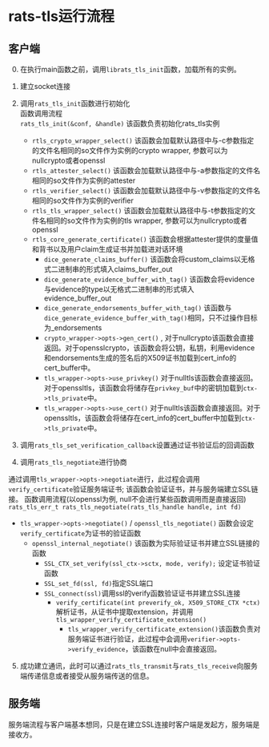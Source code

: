 # rats-tls运行流程
## 客户端
0. 在执行main函数之前，调用`librats_tls_init`函数，加载所有的实例。  
   
1. 建立socket连接
   
2. 调用`rats_tls_init`函数进行初始化  
函数调用流程  
`rats_tls_init(&conf, &handle)` 该函数负责初始化rats_tls实例
   + `rtls_crypto_wrapper_select()` 该函数会加载默认路径中与-c参数指定的文件名相同的so文件作为实例的crypto wrapper, 参数可以为nullcrypto或者openssl
   + `rtls_attester_select()`  该函数会加载默认路径中与-a参数指定的文件名相同的so文件作为实例的attester
   + `rtls_verifier_select()`  该函数会加载默认路径中与-v参数指定的文件名相同的so文件作为实例的verifier
   + `rtls_tls_wrapper_select()`  该函数会加载默认路径中与-t参数指定的文件名相同的so文件作为实例的tls wrapper, 参数可以为nullcrypto或者openssl
   + `rtls_core_generate_certificate()`  该函数会根据attester提供的度量值和背书以及用户claim生成证书并加载进对话环境
      - `dice_generate_claims_buffer()`  该函数会将custom_claims以无格式二进制串的形式填入claims_buffer_out
      - `dice_generate_evidence_buffer_with_tag()`  该函数会将evidence与evidence的type以无格式二进制串的形式填入evidence_buffer_out
      - `dice_generate_endorsements_buffer_with_tag()`  该函数与`dice_generate_evidence_buffer_with_tag()`相同，只不过操作目标为_endorsements
      - `crypto_wrapper->opts->gen_cert()` , 对于nullcrypto该函数会直接返回。对于opensslcrypto，该函数会将公钥，私钥，利用evidence和endorsements生成的签名后的X509证书加载到cert_info的cert_buffer中。
      - `tls_wrapper->opts->use_privkey()`  对于nulltls该函数会直接返回。对于openssltls，该函数会将储存在`privkey_buf`中的密钥加载到`ctx->tls_private`中。
      - `tls_wrapper->opts->use_cert()`   对于nulltls该函数会直接返回。对于openssltls，该函数会将储存在cert_info的cert_buffer中加载到`ctx->tls_private`中。
3. 调用`rats_tls_set_verification_callback`设置通过证书验证后的回调函数
   
4. 调用`rats_tls_negotiate`进行协商
		
通过调用`tls_wrapper->opts->negotiate`进行，此过程会调用`verify_certificate`验证服务端证书;
该函数会验证证书，并与服务端建立SSL链接。
函数调用流程(以openssl为例, null不会进行某些函数调用而是直接返回)
`rats_tls_err_t rats_tls_negotiate(rats_tls_handle handle, int fd)`
   + `tls_wrapper->opts->negotiate()` / `openssl_tls_negotiate()` 函数会设定`verify_certificate`为证书的验证函数
      - `openssl_internal_negotiate()` 该函数为实际验证证书并建立SSL链接的函数
         + `SSL_CTX_set_verify(ssl_ctx->sctx, mode, verify);` 设定证书验证函数
         + `SSL_set_fd(ssl, fd)`指定SSL端口  
         + `SSL_connect(ssl)`调用ssl的verify函数验证证书并建立SSL连接
            -  `verify_certificate(int preverify_ok, X509_STORE_CTX *ctx)` 解析证书，从证书中提取extension，并调用`tls_wrapper_verify_certificate_extension()`
               + `tls_wrapper_verify_certificate_extension()`该函数负责对服务端证书进行验证，此过程中会调用`verifier->opts->verify_evidence`，该函数在null中会直接返回。

5. 成功建立通讯，此时可以通过`rats_tls_transmit`与`rats_tls_receive`向服务端传递信息或者接受从服务端传送的信息。

## 服务端
服务端流程与客户端基本想同，只是在建立SSL连接时客户端是发起方，服务端是接收方。